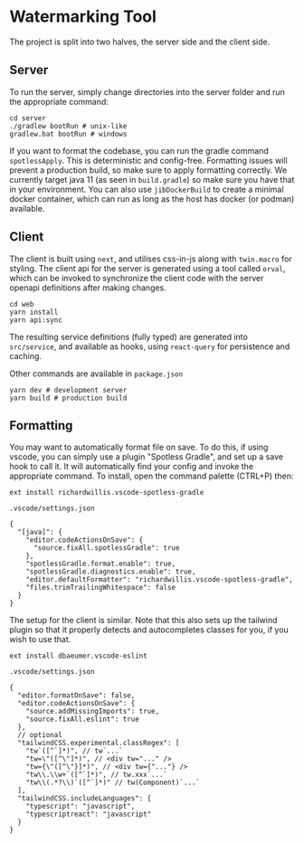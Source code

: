 # Watermarking Tool

The project is split into two halves, the server side and the client side.

## Server

To run the server, simply change directories into the server folder and run
the appropriate command:

```shell
cd server
./gradlew bootRun # unix-like
gradlew.bat bootRun # windows
```

If you want to format the codebase, you can run the gradle command `spotlessApply`.
This is deterministic and config-free. Formatting issues will prevent a
production build, so make sure to apply formatting correctly. We currently target
java 11 (as seen in `build.gradle`) so make sure you have that in your environment.
You can also use `jibDockerBuild` to create a minimal docker container, which can 
run as long as the host has docker (or podman) available.

## Client

The client is built using `next`, and utilises css-in-js along with `twin.macro`
for styling. The client api for the server is generated using a tool called `orval`,
which can be invoked to synchronize the client code with the server openapi definitions
after making changes.

```shell
cd web
yarn install
yarn api:sync
```

The resulting service definitions (fully typed) are generated into `src/service`,
and available as hooks, using `react-query` for persistence and caching.

Other commands are available in `package.json`

```shell
yarn dev # development server
yarn build # production build
```

## Formatting

You may want to automatically format file on save. To do this, if using
vscode, you can simply use a plugin "Spotless Gradle", and set up a save
hook to call it. It will automatically find your config and invoke the
appropriate command. To install, open the command palette (CTRL+P) then:

```
ext install richardwillis.vscode-spotless-gradle
```

`.vscode/settings.json`
```json5
{
  "[java]": {
    "editor.codeActionsOnSave": {
      "source.fixAll.spotlessGradle": true
    },
    "spotlessGradle.format.enable": true,
    "spotlessGradle.diagnostics.enable": true,
    "editor.defaultFormatter": "richardwillis.vscode-spotless-gradle",
    "files.trimTrailingWhitespace": false
  }
}
```

The setup for the client is similar. Note that this also sets up the tailwind
plugin so that it properly detects and autocompletes classes for you, if you
wish to use that.

```
ext install dbaeumer.vscode-eslint
```

`.vscode/settings.json`
```json5
{
  "editor.formatOnSave": false,
  "editor.codeActionsOnSave": {
    "source.addMissingImports": true,
    "source.fixAll.eslint": true
  },
  // optional
  "tailwindCSS.experimental.classRegex": [
    "tw`([^`]*)", // tw`...`
    "tw=\"([^\"]*)", // <div tw="..." />
    "tw={\"([^\"}]*)", // <div tw={"..."} />
    "tw\\.\\w+`([^`]*)", // tw.xxx`...`
    "tw\\(.*?\\)`([^`]*)" // tw(Component)`...`
  ],
  "tailwindCSS.includeLanguages": {
    "typescript": "javascript",
    "typescriptreact": "javascript"
  }
}
```
